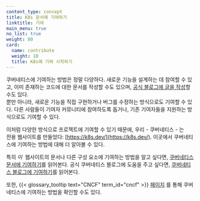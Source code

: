 ```yaml
---
content_type: concept
title: K8s 문서에 기여하기
linktitle: 기여
main_menu: true
no_list: true
weight: 80
card:
  name: contribute
  weight: 10
  title: K8s에 기여 시작하기
---
```


<!-- overview -->

쿠버네티스에 기여하는 방법은 정말 다양하다. 새로운 기능을 설계하는 데 참여할 수 있고,
이미 존재하는 코드에 대한 문서를 작성할 수도 있으며, [공식 블로그에 글을 작성](/docs/contribute/blog/)할 수도 있다.  
뿐만 아니라, 새로운 기능을 직접 구현하거나 버그를 수정하는 방식으로도 기여할 수 있다. 
다른 사람들이 기여자 커뮤니티에 참여하도록 돕거나, 기존 기여자들을 지원하는 방식으로도 기여할 수 있다.

이처럼 다양한 방식으로 프로젝트에 기여할 수 있기 때문에, 우리 - 쿠버네티스 - 는  
전용 웹사이트를 만들었다: [https://k8s.dev/](https://k8s.dev/). 이곳에서 쿠버네티스에 기여하는 방법에 대해 
더 알아볼 수 있다.

특히 _이_&nbsp; 웹사이트의 문서나 
다른 구성 요소에 기여하는 방법을 알고 싶다면, [쿠버네티스 문서에 기여하기](/docs/contribute/docs/)를 읽어본다.
공식 쿠버네티스 블로그에 도움을 주고 싶다면, [쿠버네티스 블로그에 기여하기](/docs/contribute/blog/)를 
읽어본다.

또한,
{{< glossary_tooltip text="CNCF" term_id="cncf" >}}
[페이지](https://contribute.cncf.io/contributors/projects/#kubernetes)
를 통해 쿠버네티스에 기여하는 방법을 확인할 수도 있다.
